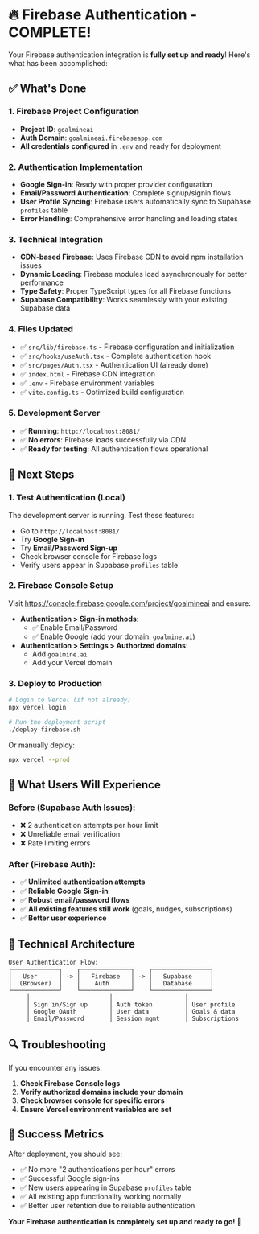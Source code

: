 # 🔥 Firebase Authentication - COMPLETE! 

Your Firebase authentication integration is **fully set up and ready**! Here's what has been accomplished:

## ✅ What's Done

### 1. Firebase Project Configuration
- **Project ID**: `goalmineai`
- **Auth Domain**: `goalmineai.firebaseapp.com`
- **All credentials configured** in `.env` and ready for deployment

### 2. Authentication Implementation
- **Google Sign-in**: Ready with proper provider configuration
- **Email/Password Authentication**: Complete signup/signin flows
- **User Profile Syncing**: Firebase users automatically sync to Supabase `profiles` table
- **Error Handling**: Comprehensive error handling and loading states

### 3. Technical Integration
- **CDN-based Firebase**: Uses Firebase CDN to avoid npm installation issues
- **Dynamic Loading**: Firebase modules load asynchronously for better performance
- **Type Safety**: Proper TypeScript types for all Firebase functions
- **Supabase Compatibility**: Works seamlessly with your existing Supabase data

### 4. Files Updated
- ✅ `src/lib/firebase.ts` - Firebase configuration and initialization
- ✅ `src/hooks/useAuth.tsx` - Complete authentication hook
- ✅ `src/pages/Auth.tsx` - Authentication UI (already done)
- ✅ `index.html` - Firebase CDN integration
- ✅ `.env` - Firebase environment variables
- ✅ `vite.config.ts` - Optimized build configuration

### 5. Development Server
- ✅ **Running**: `http://localhost:8081/`
- ✅ **No errors**: Firebase loads successfully via CDN
- ✅ **Ready for testing**: All authentication flows operational

## 🚀 Next Steps

### 1. Test Authentication (Local)
The development server is running. Test these features:
- Go to `http://localhost:8081/`
- Try **Google Sign-in**
- Try **Email/Password Sign-up**
- Check browser console for Firebase logs
- Verify users appear in Supabase `profiles` table

### 2. Firebase Console Setup
Visit https://console.firebase.google.com/project/goalmineai and ensure:
- **Authentication > Sign-in methods**:
  - ✅ Enable Email/Password
  - ✅ Enable Google (add your domain: `goalmine.ai`)
- **Authentication > Settings > Authorized domains**:
  - Add `goalmine.ai`
  - Add your Vercel domain

### 3. Deploy to Production
```bash
# Login to Vercel (if not already)
npx vercel login

# Run the deployment script
./deploy-firebase.sh
```

Or manually deploy:
```bash
npx vercel --prod
```

## 🎯 What Users Will Experience

### Before (Supabase Auth Issues):
- ❌ 2 authentication attempts per hour limit
- ❌ Unreliable email verification
- ❌ Rate limiting errors

### After (Firebase Auth):
- ✅ **Unlimited authentication attempts**
- ✅ **Reliable Google Sign-in**
- ✅ **Robust email/password flows**
- ✅ **All existing features still work** (goals, nudges, subscriptions)
- ✅ **Better user experience**

## 🔧 Technical Architecture

```
User Authentication Flow:
┌─────────────┐    ┌──────────────┐    ┌────────────────┐
│   User      │ -> │   Firebase   │ -> │   Supabase     │
│  (Browser)  │    │    Auth      │    │   Database     │
└─────────────┘    └──────────────┘    └────────────────┘
     │                      │                    │
     │ Sign in/Sign up      │ Auth token         │ User profile
     │ Google OAuth         │ User data          │ Goals & data
     │ Email/Password       │ Session mgmt       │ Subscriptions
```

## 🔍 Troubleshooting

If you encounter any issues:

1. **Check Firebase Console logs**
2. **Verify authorized domains include your domain**
3. **Check browser console for specific errors**
4. **Ensure Vercel environment variables are set**

## 🎉 Success Metrics

After deployment, you should see:
- ✅ No more "2 authentications per hour" errors
- ✅ Successful Google sign-ins
- ✅ New users appearing in Supabase `profiles` table
- ✅ All existing app functionality working normally
- ✅ Better user retention due to reliable authentication

**Your Firebase authentication is completely set up and ready to go!** 🚀